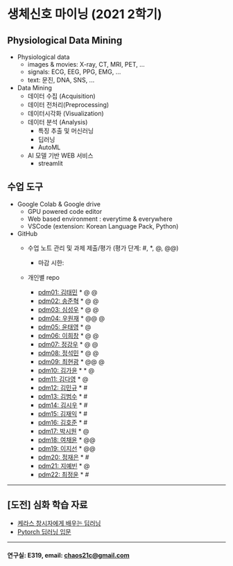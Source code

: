 # 생체신호 마이닝 (2021 2학기)

## Physiological Data Mining
* Physiological data
  - images & movies: X-ray, CT, MRI, PET, ...
  - signals: ECG, EEG, PPG, EMG, ...
  - text: 문진, DNA, SNS, ...
* Data Mining
  - 데이터 수집 (Acquisition)
  - 데이터 전처리(Preprocessing)
  - 데이터시각화 (Visualization)
  - 데이터 분석 (Analysis)
    * 특징 추출 및 머신러닝
    * 딥러닝
    * AutoML
  - AI 모델 기반 WEB 서비스
    * streamlit
    
## 수업 도구
* Google Colab & Google drive
  - GPU powered code editor
  - Web based environment : everytime & everywhere
  - VSCode (extension: Korean Language Pack, Python)
* GitHub
  - 수업 노트 관리 및 과제 제출/평가 (평가 단계: #, *, @, @@)
    * 마감 시한: 
    
  - 개인별 repo  
    * [pdm01: 김태민](https://github.com/KTM001/PDM01) * @ @
    * [pdm02: 송준혁](https://github.com/916jun/pdm02) * @ @
    * [pdm03: 심성우](https://github.com/pdm03/pdm03) * @ @
    * [pdm04: 우원재](https://github.com/SALRIGO/pdm04) * @@ @
    * [pdm05: 윤태영](https://github.com/xodud5654/PDM05) * @
    * [pdm06: 이희창](https://github.com/Hee0305/PDM06) * @ @
    * [pdm07: 정강우](https://github.com/junggangwo/pdm07) * @ @
    * [pdm08: 정석민](https://github.com/seokmin1/PDM08) * @ @
    * [pdm09: 최현광](https://github.com/choihyungwang/pdm09) * @@ @
    * [pdm10: 김가윤](https://github.com/20193253/pdm10) * * @
    * [pdm11: 김다영](https://github.com/dayeong918/pdm011) * @
    * [pdm12: 김민규](https://github.com/Skystar728/pdm12) * #
    * [pdm13: 김범수](https://github.com/bum3632/pdm13) * #
    * [pdm14: 김시우](https://github.com/loosiu/pdm14) * #
    * [pdm15: 김재익](https://github.com/kim0129s/pdm15) * #
    * [pdm16: 김호준](https://github.com/hojoooon/PDM16) * #
    * [pdm17: 박시원](https://github.com/w2j1y12/pdm17) * @
    * [pdm18: 여채윤](https://github.com/ducodbs0516/pdm18) * @@
    * [pdm19: 이지선](https://github.com/jiseon0516/pdm19) * @@
    * [pdm20: 정재은](https://github.com/joung-jaeeun/pdm20) * #
    * [pdm21: 지예빈](https://github.com/Obliqueflo/PDM21) * @
    * [pdm22: 최정윤](https://github.com/yoon0411/pdm22) * #
 ---
 
 ## [도전] 심화 학습 자료

 - [케라스 창시자에게 배우는 딥러닝](https://github.com/rickiepark/deep-learning-with-python-notebooks)  
 - [Pytorch 딥러닝 입문](https://github.com/Justin-A/DeepLearning101)  
 
 ---
  #### 연구실: E319, email: chaos21c@gmail.com
 
